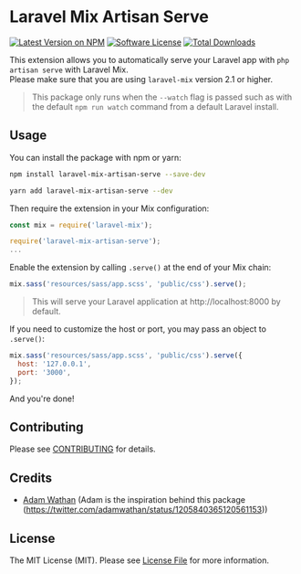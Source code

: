 # Laravel Mix Artisan Serve

[![Latest Version on NPM][ico-version]][link-npm]
[![Software License][ico-license]](LICENSE.md)
[![Total Downloads][ico-downloads]][link-downloads]

This extension allows you to automatically serve your Laravel app with `php artisan serve` with Laravel Mix.  
Please make sure that you are using `laravel-mix` version 2.1 or higher.

> This package only runs when the `--watch` flag is passed such as with the default `npm run watch` command from a default Laravel install.

## Usage

You can install the package with npm or yarn:

```bash
npm install laravel-mix-artisan-serve --save-dev
```

```bash
yarn add laravel-mix-artisan-serve --dev
```

Then require the extension in your Mix configuration:

```js
const mix = require('laravel-mix');

require('laravel-mix-artisan-serve');
...
```

Enable the extension by calling `.serve()` at the end of your Mix chain:

```js
mix.sass('resources/sass/app.scss', 'public/css').serve();
```

> This will serve your Laravel application at http://localhost:8000 by default.

If you need to customize the host or port, you may pass an object to `.serve()`:

```js
mix.sass('resources/sass/app.scss', 'public/css').serve({
  host: '127.0.0.1',
  port: '3000',
});
```

And you're done!

## Contributing

Please see [CONTRIBUTING](CONTRIBUTING.md) for details.

## Credits

- [Adam Wathan](https://adamwathan.me) (Adam is the inspiration behind this package (https://twitter.com/adamwathan/status/1205840365120561153))

## License

The MIT License (MIT). Please see [License File](LICENSE.md) for more information.

[ico-downloads]: https://img.shields.io/npm/dt/laravel-mix-artisan-serve.svg?style=flat-square
[ico-license]: https://img.shields.io/badge/license-MIT-brightgreen.svg?style=flat-square
[ico-version]: https://img.shields.io/npm/v/laravel-mix-artisan-serve.svg?style=flat-square
[link-downloads]: https://npmjs.com/package/laravel-mix-artisan-serve
[link-npm]: https://npmjs.com/package/laravel-mix-artisan-serve
